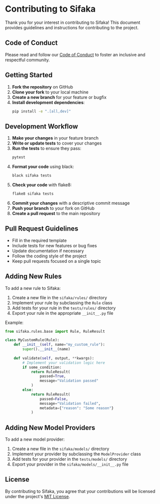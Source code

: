 # Contributing to Sifaka

Thank you for your interest in contributing to Sifaka! This document provides guidelines and instructions for contributing to the project.

## Code of Conduct

Please read and follow our [Code of Conduct](CODE_OF_CONDUCT.md) to foster an inclusive and respectful community.

## Getting Started

1. **Fork the repository** on GitHub
2. **Clone your fork** to your local machine
3. **Create a new branch** for your feature or bugfix
4. **Install development dependencies**:
   ```bash
   pip install -e ".[all,dev]"
   ```

## Development Workflow

1. **Make your changes** in your feature branch
2. **Write or update tests** to cover your changes
3. **Run the tests** to ensure they pass:
   ```bash
   pytest
   ```
4. **Format your code** using black:
   ```bash
   black sifaka tests
   ```
5. **Check your code** with flake8:
   ```bash
   flake8 sifaka tests
   ```
6. **Commit your changes** with a descriptive commit message
7. **Push your branch** to your fork on GitHub
8. **Create a pull request** to the main repository

## Pull Request Guidelines

- Fill in the required template
- Include tests for new features or bug fixes
- Update documentation if necessary
- Follow the coding style of the project
- Keep pull requests focused on a single topic

## Adding New Rules

To add a new rule to Sifaka:

1. Create a new file in the `sifaka/rules/` directory
2. Implement your rule by subclassing the `Rule` class
3. Add tests for your rule in the `tests/rules/` directory
4. Export your rule in the appropriate `__init__.py` file

Example:

```python
from sifaka.rules.base import Rule, RuleResult

class MyCustomRule(Rule):
    def __init__(self, name="my_custom_rule"):
        super().__init__(name)
    
    def validate(self, output, **kwargs):
        # Implement your validation logic here
        if some_condition:
            return RuleResult(
                passed=True,
                message="Validation passed"
            )
        else:
            return RuleResult(
                passed=False,
                message="Validation failed",
                metadata={"reason": "Some reason"}
            )
```

## Adding New Model Providers

To add a new model provider:

1. Create a new file in the `sifaka/models/` directory
2. Implement your provider by subclassing the `ModelProvider` class
3. Add tests for your provider in the `tests/models/` directory
4. Export your provider in the `sifaka/models/__init__.py` file

## License

By contributing to Sifaka, you agree that your contributions will be licensed under the project's [MIT License](LICENSE).
